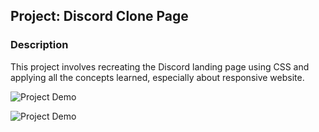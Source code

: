## Project: Discord Clone Page

### Description

This project involves recreating the Discord landing page using CSS and applying all the concepts learned, especially about responsive website.

![Project Demo](assets/images/projectDone/1200px.gif)

![Project Demo](assets/images/projectDone/430px.gif)